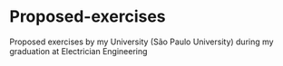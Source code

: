 # Proposed-exercises
Proposed exercises by my University (São Paulo University) during my graduation at Electrician Engineering
